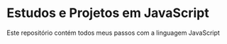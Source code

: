 # Estudos e Projetos em JavaScript
Este repositório contém todos meus passos com a linguagem JavaScript

